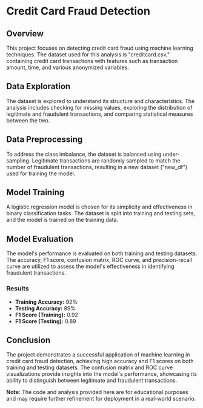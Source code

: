 # Credit Card Fraud Detection

## Overview

This project focuses on detecting credit card fraud using machine learning techniques. The dataset used for this analysis is "creditcard.csv," containing credit card transactions with features such as transaction amount, time, and various anonymized variables.

## Data Exploration

The dataset is explored to understand its structure and characteristics. The analysis includes checking for missing values, exploring the distribution of legitimate and fraudulent transactions, and comparing statistical measures between the two.

## Data Preprocessing

To address the class imbalance, the dataset is balanced using under-sampling. Legitimate transactions are randomly sampled to match the number of fraudulent transactions, resulting in a new dataset ("new_df") used for training the model.

## Model Training

A logistic regression model is chosen for its simplicity and effectiveness in binary classification tasks. The dataset is split into training and testing sets, and the model is trained on the training data.

## Model Evaluation

The model's performance is evaluated on both training and testing datasets. The accuracy, F1 score, confusion matrix, ROC curve, and precision-recall curve are utilized to assess the model's effectiveness in identifying fraudulent transactions.

### Results

- **Training Accuracy:** 92%
- **Testing Accuracy:** 89%
- **F1 Score (Training):** 0.92
- **F1 Score (Testing):** 0.89

## Conclusion

The project demonstrates a successful application of machine learning in credit card fraud detection, achieving high accuracy and F1 scores on both training and testing datasets. The confusion matrix and ROC curve visualizations provide insights into the model's performance, showcasing its ability to distinguish between legitimate and fraudulent transactions.

**Note:** The code and analysis provided here are for educational purposes and may require further refinement for deployment in a real-world scenario.
